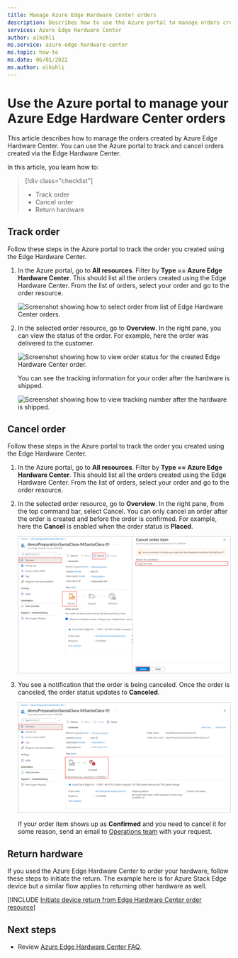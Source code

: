 ```yaml
---
title: Manage Azure Edge Hardware Center orders
description: Describes how to use the Azure portal to manage orders created via Azure Edge Hardware Center.
services: Azure Edge Hardware Center
author: alkohli
ms.service: azure-edge-hardware-center
ms.topic: how-to
ms.date: 06/01/2022
ms.author: alkohli
---
```

# Use the Azure portal to manage your Azure Edge Hardware Center orders

This article describes how to manage the orders created by Azure Edge Hardware Center. You can use the Azure portal to track and cancel orders created via the Edge Hardware Center.

In this article, you learn how to:

> [!div class="checklist"]
> * Track order
> * Cancel order
> * Return hardware


## Track order

Follow these steps in the Azure portal to track the order you created using the Edge Hardware Center.

1. In the Azure portal, go to **All resources**. Filter by **Type == Azure Edge Hardware Center**. This should list all the orders created using the Edge Hardware Center. From the list of orders, select your order and go to the order resource.

    ![Screenshot showing how to select order from list of Edge Hardware Center orders.](media/azure-edge-hardware-center-manage-order/select-order-1.png)

2. In the selected order resource, go to **Overview**. In the right pane, you can view the status of the order. For example, here the order was delivered to the customer.

    ![Screenshot showing how to view order status for the created Edge Hardware Center order.](media/azure-edge-hardware-center-manage-order/track-order-status-1.png)

    You can see the tracking information for your order after the hardware is shipped. 

    ![Screenshot showing how to view tracking number after the hardware is shipped.](media/azure-edge-hardware-center-manage-order/track-order-status-2.png)

## Cancel order

Follow these steps in the Azure portal to track the order you created using the Edge Hardware Center.

1. In the Azure portal, go to **All resources**. Filter by **Type == Azure Edge Hardware Center**. This should list all the orders created using the Edge Hardware Center. From the list of orders, select your order and go to the order resource.
 
2. In the selected order resource, go to **Overview**. In the right pane, from the top command bar, select Cancel. You can only cancel an order after the order is created and before the order is confirmed. For example, here the **Cancel** is enabled when the order status is **Placed**.

    ![Screenshot showing how to cancel an order from list of Edge Hardware Center orders.](media/azure-edge-hardware-center-manage-order/cancel-order-2.png)

3. You see a notification that the order is being canceled. Once the order is canceled, the order status updates to **Canceled**.

    ![Screenshot showing the order in Canceled state.](media/azure-edge-hardware-center-manage-order/cancel-order-3.png)

    If your order item shows up as **Confirmed** and you need to cancel it for some reason, send an email to [Operations team](mailto:email@example.com) with your request.

## Return hardware

If you used the Azure Edge Hardware Center to order your hardware, follow these steps to initiate the return. The example here is for Azure Stack Edge device but a similar flow applies to returning other hardware as well.

[!INCLUDE [Initiate device return from Edge Hardware Center order resource](../../includes/azure-stack-edge-initiate-device-return.md)]

## Next steps

- Review [Azure Edge Hardware Center FAQ](azure-edge-hardware-center-faq.yml).
